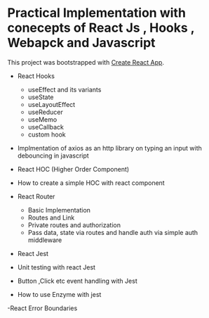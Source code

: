 # Practical Implementation with conecepts of React Js , Hooks , Webapck and Javascript

This project was bootstrapped with [Create React App](https://github.com/facebook/create-react-app).

- React Hooks
  - useEffect and its variants
  - useState
  - useLayoutEffect
  - useReducer
  - useMemo
  - useCallback
  - custom hook
   

- Implmentation of axios as an http library on typing an input with debouncing in javascript

- React HOC (Higher Order Component)
 - How to create a simple HOC with react component

- React Router
  - Basic Implementation
  - Routes and Link
  - Private routes and authorization
  - Pass data, state via routes and handle auth via simple auth middleware


- React Jest
 - Unit testing with react Jest
 - Button ,Click etc event handling with Jest
 - How to use Enzyme with jest

 -React Error Boundaries

   


